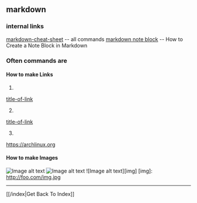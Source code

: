 ## markdown

### internal links

[markdown-cheat-sheet](markdown-cheat-sheet.md) -- all commands
[markdown note block](markdown-note-block) -- How to Create a Note Block in Markdown

### Often commands are

#### How to make Links

1.
[title-of-link](https://archlinux.org)

2.
[title-of-link][001]

[001]: https://archlinux.org "here is an archlinux"

3.
<https://archlinux.org>

#### How to make Images

![Image alt text](/path/to/img.jpg)
![Image alt text](/path/to/img.jpg "title")
![Image alt text][img]
[img]: http://foo.com/img.jpg

---

[[/index|Get Back To Index]]
